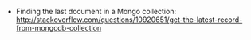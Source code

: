 - Finding the last document in a Mongo collection: http://stackoverflow.com/questions/10920651/get-the-latest-record-from-mongodb-collection
